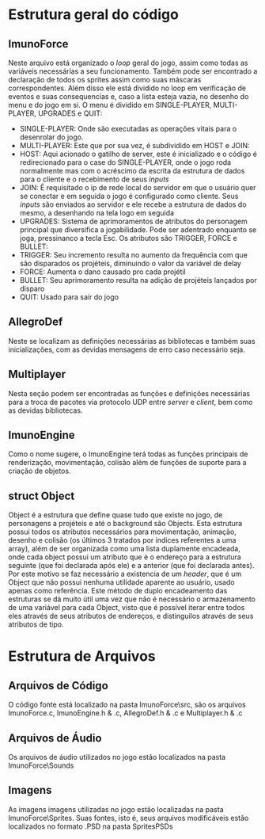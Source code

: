 # Estrutura geral do código

## ImunoForce
Neste arquivo está organizado o *loop* geral do jogo, assim como todas as variáveis necessárias a seu funcionamento. Também pode ser encontrado a declaração de todos os sprites assim como suas máscaras correspondentes. Além disso ele está dividido no loop em verificação de eventos e suas consequencias e, caso a lista esteja vazia, no desenho do menu e do jogo em si. O menu é dividido em SINGLE-PLAYER, MULTI-PLAYER, UPGRADES e QUIT:

* SINGLE-PLAYER: Onde são executadas as operações vitais para o desenrolar do jogo.
* MULTI-PLAYER: Este que por sua vez, é subdividido em HOST e JOIN:
 * HOST: Aqui acionado o gatilho de server, este é inicializado e o código é redirecionado para o case do SINGLE-PLAYER, onde o jogo roda normalmente mas com o acréscimo da escrita da estrutura de dados para o cliente e o recebimento de seus *inputs*
 * JOIN: É requisitado o ip de rede local do servidor em que o usuário quer se conectar e em seguida o jogo é configurado como cliente. Seus *inputs* são enviados ao servidor e ele recebe a estrutura de dados do mesmo, a desenhando na tela logo em seguida
* UPGRADES: Sistema de aprimoramentos de atributos do personagem principal que diversifica a jogabilidade. Pode ser adentrado enquanto se joga, pressinanco a tecla Esc. Os atributos são TRIGGER, FORCE e BULLET:
 * TRIGGER: Seu incremento resulta no aumento da frequência com que são disparados os projéteis, diminuindo o valor da variável de delay
 * FORCE: Aumenta o dano causado pro cada projétil
 * BULLET: Seu aprimoramento resulta na adição de projéteis lançados por disparo
* QUIT: Usado para sair do jogo

## AllegroDef

Neste se localizam as definições necessárias as bibliotecas e também suas inicializações, com as devidas mensagens de erro caso necessário seja.

## Multiplayer

Nesta seção podem ser encontradas as funções e definições necessárias para a troca de pacotes via protocolo UDP entre *server* e *client*, bem como as devidas bibliotecas.

## ImunoEngine

Como o nome sugere, o ImunoEngine terá todas as funções principais de renderização, movimentação, colisão além de funções de suporte para a criação de objetos.

## struct Object
Object é a estrutura que define quase tudo que existe no jogo, de personagens a projéteis e até o background são Objects. Esta estrutura possui todos os atributos necessários para movimentação, animação, desenho e colisão (os últimos 3 tratados por índices referentes a uma array), além de ser organizada como uma lista duplamente encadeada, onde cada object possui um atributo que é o endereço para a estrutura seguinte (que foi declarada após ele) e a anterior (que foi declarada antes). Por este motivo se faz necessário a existencia de um *header*, que é um Object que não possui nenhuma utilidade aparente ao usuário, usado apenas como referência. Este método de duplo encadeamento das estruturas se dá muito útil uma vez que não é necessário o armazenamento de uma variável para cada Object, visto que é possível iterar entre todos eles através de seus atributos de endereços, e distinguilos através de seus atributos de tipo.

# Estrutura de Arquivos

## Arquivos de Código
O código fonte está localizado na pasta ImunoForce\src, são os arquivos ImunoForce.c, ImunoEngine.h & .c, AllegroDef.h & .c e Multiplayer.h & .c

## Arquivos de Áudio
Os arquivos de áudio utilizados no jogo estão localizados na pasta ImunoForce\Sounds

## Imagens
As imagens imagens utilizadas no jogo estão localizadas na pasta ImunoForce\Sprites. Suas fontes, isto é, seus arquivos modificáveis estão localizados no formato .PSD na pasta SpritesPSDs